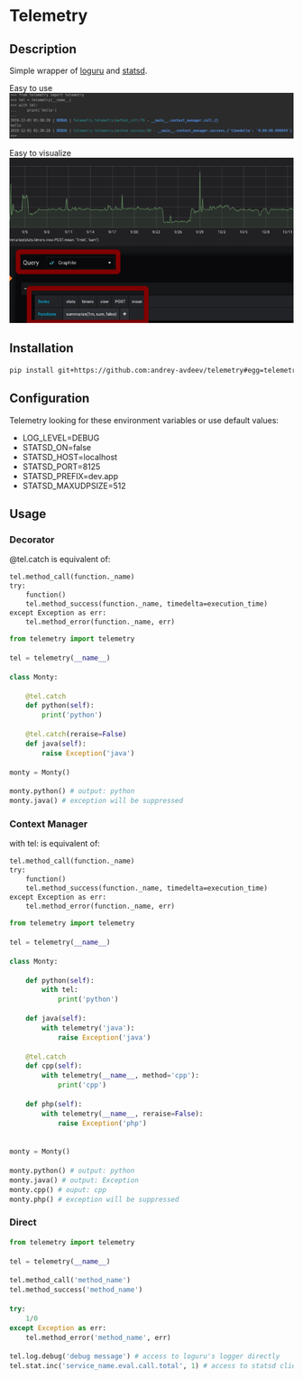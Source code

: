 # Telemetry
## Description
Simple wrapper of [loguru](https://github.com/Delgan/loguru) and [statsd](https://github.com/jsocol/pystatsd).

Easy to use
![telemetry is simple](docs/usage_cm_01.png)

Easy to visualize
![statsd integration](docs/usage_grafana_01.png)

## Installation
```bash
pip install git+https://github.com:andrey-avdeev/telemetry#egg=telemetry
```

## Configuration
Telemetry looking for these environment variables or use default values:
* LOG_LEVEL=DEBUG
* STATSD_ON=false
* STATSD_HOST=localhost
* STATSD_PORT=8125
* STATSD_PREFIX=dev.app
* STATSD_MAXUDPSIZE=512

## Usage
### Decorator
@tel.catch is equivalent of:

    tel.method_call(function._name)
    try:
        function()
        tel.method_success(function._name, timedelta=execution_time)
    except Exception as err:
        tel.method_error(function._name, err)
                
```python
from telemetry import telemetry

tel = telemetry(__name__)

class Monty:
    
    @tel.catch
    def python(self):
        print('python')
    
    @tel.catch(reraise=False)
    def java(self):
        raise Exception('java')

monty = Monty()

monty.python() # output: python
monty.java() # exception will be suppressed
```

### Context Manager
with tel: is equivalent of:

    tel.method_call(function._name)
    try:
        function()
        tel.method_success(function._name, timedelta=execution_time)
    except Exception as err:
        tel.method_error(function._name, err)
        
```python
from telemetry import telemetry

tel = telemetry(__name__)

class Monty:
    
    def python(self):
        with tel:
            print('python')
    
    def java(self):
        with telemetry('java'):
            raise Exception('java')
    
    @tel.catch
    def cpp(self):
        with telemetry(__name__, method='cpp'):
            print('cpp')

    def php(self):
        with telemetry(__name__, reraise=False):
            raise Exception('php')


monty = Monty()

monty.python() # output: python  
monty.java() # output: Exception
monty.cpp() # ouput: cpp
monty.php() # exception will be suppressed
```

### Direct
```python
from telemetry import telemetry

tel = telemetry(__name__)

tel.method_call('method_name')
tel.method_success('method_name')

try:
    1/0
except Exception as err:
    tel.method_error('method_name', err)

tel.log.debug('debug message') # access to loguru's logger directly
tel.stat.inc('service_name.eval.call.total', 1) # access to statsd client directly
```

